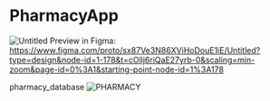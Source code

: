 # PharmacyApp
![Untitled](https://github.com/PiVaGe24/PharmacyApp/assets/140538502/6044f15b-3ebb-4c91-b3ab-e602f10b7cec)
Preview in Figma:
https://www.figma.com/proto/sx87Ve3N86XViHoDouE1iE/Untitled?type=design&node-id=1-178&t=cOllj6riQaE27yrb-0&scaling=min-zoom&page-id=0%3A1&starting-point-node-id=1%3A178

pharmacy_database
![PHARMACY](https://github.com/PiVaGe24/PharmacyApp/assets/140538502/4bdf6f16-6b14-4326-ad4b-b3ce06dc66f3)
